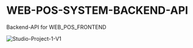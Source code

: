 # WEB-POS-SYSTEM-BACKEND-API
Backend-API for WEB_POS_FRONTEND


<img src="https://i.ibb.co/kDh8KfC/Studio-Project-1-V1.gif" alt="Studio-Project-1-V1" border="0">
